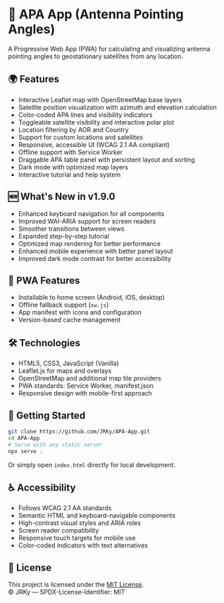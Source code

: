 # 📡 APA App (Antenna Pointing Angles)

A Progressive Web App (PWA) for calculating and visualizing antenna pointing angles to geostationary satellites from any location.

## 🌍 Features

- Interactive Leaflet map with OpenStreetMap base layers  
- Satellite position visualization with azimuth and elevation calculation  
- Color-coded APA lines and visibility indicators  
- Toggleable satellite visibility and interactive polar plot  
- Location filtering by AOR and Country  
- Support for custom locations and satellites  
- Responsive, accessible UI (WCAG 2.1 AA compliant)  
- Offline support with Service Worker  
- Draggable APA table panel with persistent layout and sorting  
- Dark mode with optimized map layers  
- Interactive tutorial and help system  

## 🆕 What's New in v1.9.0

- Enhanced keyboard navigation for all components  
- Improved WAI-ARIA support for screen readers  
- Smoother transitions between views  
- Expanded step-by-step tutorial  
- Optimized map rendering for better performance  
- Enhanced mobile experience with better panel layout  
- Improved dark mode contrast for better accessibility  

## 📱 PWA Features

- Installable to home screen (Android, iOS, desktop)  
- Offline fallback support (`sw.js`)  
- App manifest with icons and configuration  
- Version-based cache management  

## 🛠️ Technologies

- HTML5, CSS3, JavaScript (Vanilla)  
- Leaflet.js for maps and overlays  
- OpenStreetMap and additional map tile providers  
- PWA standards: Service Worker, manifest.json  
- Responsive design with mobile-first approach  

## 🚀 Getting Started

```bash
git clone https://github.com/JRKy/APA-App.git
cd APA-App
# Serve with any static server
npx serve .
```

Or simply open `index.html` directly for local development.

## ♿ Accessibility

- Follows WCAG 2.1 AA standards  
- Semantic HTML and keyboard-navigable components  
- High-contrast visual styles and ARIA roles  
- Screen reader compatibility  
- Responsive touch targets for mobile use  
- Color-coded indicators with text alternatives  

## 📄 License

This project is licensed under the [MIT License](https://github.com/JRKy/apa-app/blob/main/LICENSE).  
© JRKy — SPDX-License-Identifier: MIT
